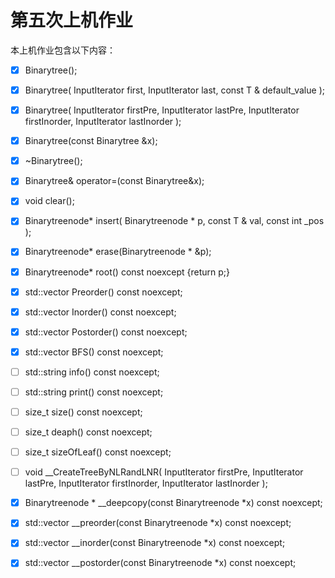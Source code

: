 # 第五次上机作业

本上机作业包含以下内容：

- [x]    Binarytree();                                           


- [x]    Binarytree(
            InputIterator first,
            InputIterator last,
            const T & default_value
         );                                                      


- [x]    Binarytree(
            InputIterator firstPre, 
            InputIterator lastPre,
            InputIterator firstInorder, 
            InputIterator lastInorder
         );                                                      

- [x]    Binarytree(const Binarytree &x);      
- [x]    ~Binarytree();
- [x]    Binarytree& operator=(const Binarytree&x);
- [x]    void clear();

- [x]    Binarytreenode* insert(
            Binarytreenode * p,
            const T & val, 
            const int _pos
         );     
- [x]    Binarytreenode* erase(Binarytreenode * &p);
- [x]    Binarytreenode* root() const noexcept {return p;}
- [x]    std::vector<T> Preorder() const noexcept;
- [x]    std::vector<T> Inorder() const noexcept;
- [x]    std::vector<T> Postorder() const noexcept;
- [x]    std::vector<T> BFS() const noexcept;
- [ ]    std::string info() const noexcept;
- [ ]    std::string print() const noexcept;
- [ ]    size_t size() const noexcept;
- [ ]    size_t deaph() const noexcept;
- [ ]    size_t sizeOfLeaf() const noexcept;

- [ ]    void __CreateTreeByNLRandLNR(
            InputIterator firstPre, 
            InputIterator lastPre,
            InputIterator firstInorder, 
            InputIterator lastInorder
         );

- [x]    Binarytreenode * __deepcopy(const Binarytreenode *x) const noexcept;
- [x]    std::vector<T> __preorder(const Binarytreenode *x) const noexcept;
- [x]    std::vector<T> __inorder(const Binarytreenode *x) const noexcept;
- [x]    std::vector<T> __postorder(const Binarytreenode *x) const noexcept;